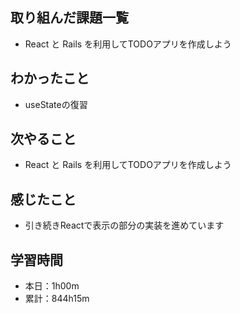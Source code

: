 ## 取り組んだ課題一覧
- React と Rails を利用してTODOアプリを作成しよう
## わかったこと
- useStateの復習
## 次やること
- React と Rails を利用してTODOアプリを作成しよう
## 感じたこと
- 引き続きReactで表示の部分の実装を進めています
## 学習時間
- 本日：1h00m
- 累計：844h15m

